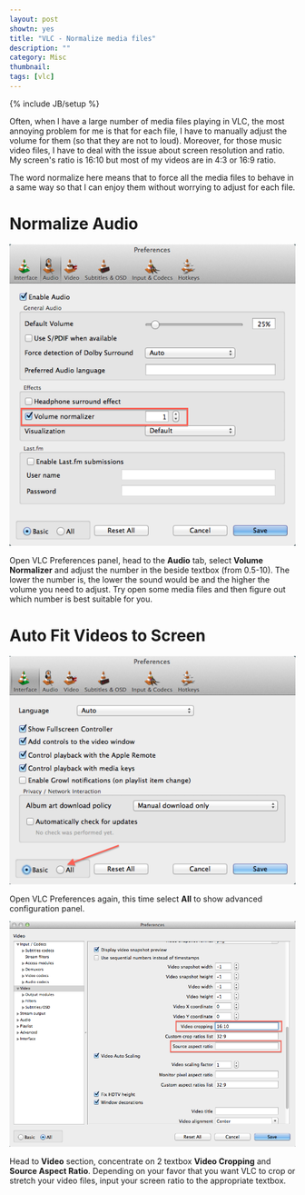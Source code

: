 ```yaml
---
layout: post
showtn: yes
title: "VLC - Normalize media files"
description: ""
category: Misc
thumbnail: 
tags: [vlc]
---
```

{% include JB/setup %}

Often, when I have a large number of media files playing in VLC, the most
annoying problem for me is that for each file, I have to manually adjust the
volume for them (so that they are not to loud). Moreover, for those music video
files, I have to deal with the issue about screen resolution and ratio. My
screen's ratio is 16:10 but most of my videos are in 4:3 or 16:9 ratio.

The word normalize here means that to force all the media files to behave in a
same way so that I can enjoy them without worrying to adjust for each file.

<!-- more -->

# Normalize Audio

![Normalize Audio](/files/2013-04-27-vlc-normalize-media-files/audio.png)

Open VLC Preferences panel, head to the **Audio** tab, select **Volume
Normalizer** and adjust the number in the beside textbox (from 0.5-10). The lower
the number is, the lower the sound would be and the higher the volume you need
to adjust. Try open some media files and then figure out which number is best
suitable for you.

# Auto Fit Videos to Screen

![All](/files/2013-04-27-vlc-normalize-media-files/all.png)

Open VLC Preferences again, this time select **All** to show advanced
configuration panel.

![Video](/files/2013-04-27-vlc-normalize-media-files/video.png)

Head to **Video** section, concentrate on 2 textbox **Video Cropping** and
**Source Aspect Ratio**. Depending on your favor that you want VLC to crop or
stretch your video files, input your screen ratio to the appropriate textbox.
